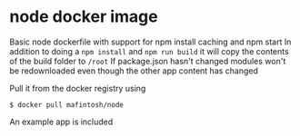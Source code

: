 # node docker image

Basic node dockerfile with support for npm install caching and npm start
In addition to doing a `npm install` and `npm run build` it will copy the contents of the build folder to `/root`
If package.json hasn't changed modules won't be redownloaded even though the other app content has changed

Pull it from the docker registry using

```
$ docker pull mafintosh/node
```

An example app is included
